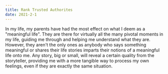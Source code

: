 ```yaml
---
title: Rank Trusted Authorites
date: 2021-2-1
---
```


In my life, my parents have had the most effect on what I deem as a "meaningful life". They are there for virtually all the many pivotal moments in my life, guiding me through and helping me understand what they are. However, they aren't the only ones as anybody who says something meaningful or shares their life stories imparts their notions of a meaningful life onto me. Any story, big or small, will reveal a certain quality from the storyteller, providing me with a more tangible way to process my own feelings, even if they are exactly the same situation.